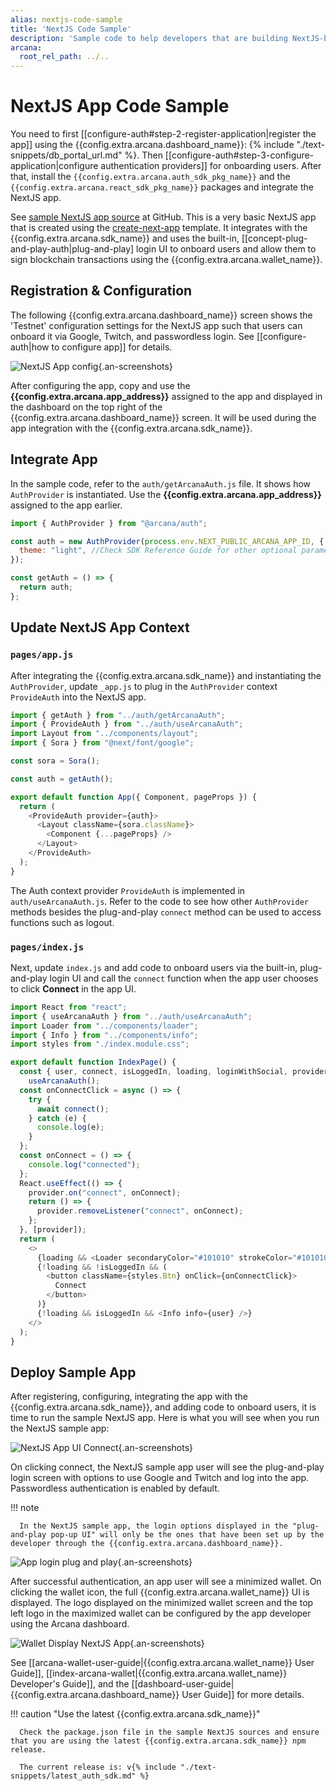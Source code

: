 ```yaml
---
alias: nextjs-code-sample
title: 'NextJS Code Sample'
description: 'Sample code to help developers that are building NextJS-based apps to quickly integrate with the Arcana Auth SDK.'
arcana:
  root_rel_path: ../..
---
```


# NextJS App Code Sample

You need to first [[configure-auth#step-2-register-application|register the app]] using the {{config.extra.arcana.dashboard_name}}: {% include "./text-snippets/db_portal_url.md" %}. Then [[configure-auth#step-3-configure-application|configure authentication providers]] for onboarding users. After that, install the `{{config.extra.arcana.auth_sdk_pkg_name}}` and the `{{config.extra.arcana.react_sdk_pkg_name}}` packages and integrate the NextJS app.

See [sample NextJS app source](https://github.com/arcana-network/auth-next-js) at GitHub. This is a very basic NextJS app that is created using the [create-next-app](https://github.com/vercel/next.js/tree/canary/packages/create-next-app) template. It integrates with the {{config.extra.arcana.sdk_name}} and uses the built-in, [[concept-plug-and-play-auth|plug-and-play] login UI to onboard users and allow them to sign blockchain transactions using the {{config.extra.arcana.wallet_name}}. 

## Registration & Configuration

The following {{config.extra.arcana.dashboard_name}} screen shows the 'Testnet' configuration settings for the NextJS app such that users can onboard it via Google, Twitch, and passwordless login. See [[configure-auth|how to configure app]] for details.

![NextJS App config](/img/nextjs_app_db_setup_google_twitch.png){.an-screenshots}

After configuring the app, copy and use the **{{config.extra.arcana.app_address}}** assigned to the app and displayed in the dashboard on the top right of the {{config.extra.arcana.dashboard_name}} screen. It will be used during the app integration with the {{config.extra.arcana.sdk_name}}.

## Integrate App

In the sample code, refer to the  `auth/getArcanaAuth.js` file. It shows how `AuthProvider` is instantiated. Use the **{{config.extra.arcana.app_address}}** assigned to the app earlier.

```js title="auth/getArcanaAuth.js" hl_lines="1 3-5"
import { AuthProvider } from "@arcana/auth";

const auth = new AuthProvider(process.env.NEXT_PUBLIC_ARCANA_APP_ID, { //assigned during app registration, see dashboard
  theme: "light", //Check SDK Reference Guide for other optional parameters
});

const getAuth = () => {
  return auth;
};
```

## Update NextJS App Context

### `pages/app.js` 

After integrating the {{config.extra.arcana.sdk_name}} and instantiating the `AuthProvider`, update `_app.js` to plug in the `AuthProvider` context `ProvideAuth` into the NextJS app. 

```js title="pages/_app.js" hl_lines="1 2 8 12 16"
import { getAuth } from "../auth/getArcanaAuth";
import { ProvideAuth } from "../auth/useArcanaAuth";
import Layout from "../components/layout";
import { Sora } from "@next/font/google";

const sora = Sora();

const auth = getAuth();

export default function App({ Component, pageProps }) {
  return (
    <ProvideAuth provider={auth}>
      <Layout className={sora.className}>
        <Component {...pageProps} />
      </Layout>
    </ProvideAuth>
  );
}
```

The Auth context provider `ProvideAuth` is implemented in `auth/useArcanaAuth.js`.  Refer to the code to see how other `AuthProvider` methods besides the plug-and-play `connect` method can be used to access functions such as logout.

### `pages/index.js`

Next, update `index.js` and add code to onboard users via the built-in, plug-and-play login UI and call the `connect` function when the app user chooses to click **Connect** in the app UI. 

```js title="index.js" hl_lines="2 8-25 31"
import React from "react";
import { useArcanaAuth } from "../auth/useArcanaAuth";
import Loader from "../components/loader";
import { Info } from "../components/info";
import styles from "./index.module.css";

export default function IndexPage() {
  const { user, connect, isLoggedIn, loading, loginWithSocial, provider } =
    useArcanaAuth();
  const onConnectClick = async () => {
    try {
      await connect();
    } catch (e) {
      console.log(e);
    }
  };
  const onConnect = () => {
    console.log("connected");
  };
  React.useEffect(() => {
    provider.on("connect", onConnect);
    return () => {
      provider.removeListener("connect", onConnect);
    };
  }, [provider]);
  return (
    <>
      {loading && <Loader secondaryColor="#101010" strokeColor="#101010" />}
      {!loading && !isLoggedIn && (
        <button className={styles.Btn} onClick={onConnectClick}>
          Connect
        </button>
      )}
      {!loading && isLoggedIn && <Info info={user} />}
    </>
  );
}
```

## Deploy Sample App

After registering, configuring, integrating the app with the {{config.extra.arcana.sdk_name}}, and adding code to onboard users, it is time to run the sample NextJS app. Here is what you will see when you run the NextJS sample app:

![NextJS App UI Connect](/img/nextjs_connectauth.png){.an-screenshots}

On clicking connect, the NextJS sample app user will see the plug-and-play login screen with options to use Google and Twitch and log into the app. Passwordless authentication is enabled by default. 

!!! note

      In the NextJS sample app, the login options displayed in the "plug-and-play pop-up UI" will only be the ones that have been set up by the developer through the {{config.extra.arcana.dashboard_name}}.

![App login plug and play](/img/nextjs_applogin.png){.an-screenshots}

After successful authentication, an app user will see a minimized wallet. On clicking the wallet icon, the full {{config.extra.arcana.wallet_name}} UI is displayed. The logo displayed on the minimized wallet screen and the top left logo in the maximized wallet can be configured by the app developer using the Arcana dashboard.

![Wallet Display NextJS App](/img/nextjs_wallet_display.png){.an-screenshots}

See [[arcana-wallet-user-guide|{{config.extra.arcana.wallet_name}} User Guide]], [[index-arcana-wallet|{{config.extra.arcana.wallet_name}} Developer's Guide]], and the [[dashboard-user-guide|{{config.extra.arcana.dashboard_name}} User Guide]] for more details.

!!! caution "Use the latest {{config.extra.arcana.sdk_name}}"

      Check the package.json file in the sample NextJS sources and ensure that you are using the latest {{config.extra.arcana.sdk_name}} npm release.

      The current release is: v{% include "./text-snippets/latest_auth_sdk.md" %}